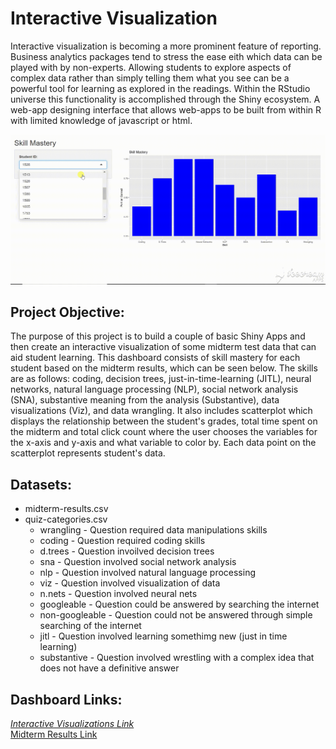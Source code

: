 # Interactive Visualization

Interactive visualization is becoming a more prominent feature of reporting. Business analytics packages tend to stress the ease eith which data can be played with by non-experts. Allowing students to explore aspects of complex data rather than simply telling them what you see can be a powerful tool for learning as explored in the readings. Within the RStudio universe this functionality is accomplished through the Shiny ecosystem. A web-app designing interface that allows web-apps to be built from within R with limited knowledge of javascript or html.

![midterm](https://github.com/lizarova777/Interactive_Visualizations_Midterm_Results_Project/blob/master/Midterm_Results.gif)

## Project Objective:

The purpose of this project is to build a couple of basic Shiny Apps and then  create an interactive visualization of some midterm test data that can aid student learning. This dashboard consists of skill mastery for each student based on the midterm results, which can be seen below. The skills are as follows: coding, decision trees, just-in-time-learning (JITL), neural networks, natural language processing (NLP), social network analysis (SNA), substantive meaning from the analysis (Substantive), data visualizations (Viz), and data wrangling. It also includes scatterplot which displays the relationship between the student's grades, total time spent on the midterm and total click count where the user chooses the variables for the x-axis and y-axis and what variable to color by. Each data point on the scatterplot represents student's data.  


## Datasets:

  * midterm-results.csv
  * quiz-categories.csv
      * wrangling - Question required data manipulations skills  
      * coding - Question required coding skills  
      * d.trees - Question invoilved decision trees  
      * sna - Question involved social network analysis  
      * nlp - Question involved natural language processing  
      * viz - Question involved visualization of data  
      * n.nets - Question involved neural nets  
      * googleable - Question could be answered by searching the internet  
      * non-googleable - Question could not be answered through simple searching of the internet  
      * jitl - Question involved learning somethimg new (just in time learning)  
      * substantive - Question involved wrestling with a complex idea that does not have a definitive answer

## Dashboard Links:

   *[Interactive Visualizations Link](https://lizarova777.shinyapps.io/Interactive_Visualizations/)
   <br/>*[Midterm Results Link](https://lizarova777.shinyapps.io/Midterm_Results/)